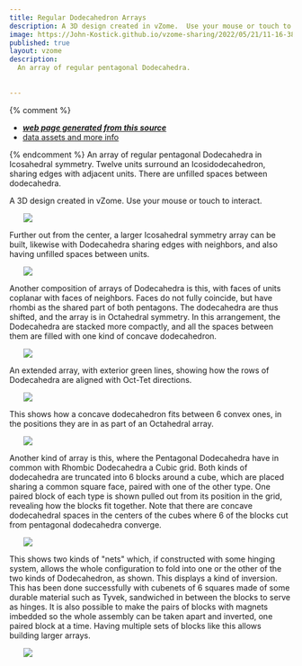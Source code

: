 ```yaml
---
title: Regular Dodecahedron Arrays
description: A 3D design created in vZome.  Use your mouse or touch to interact.
image: https://John-Kostick.github.io/vzome-sharing/2022/05/21/11-16-38-Regular-Dodecahedron-Array/Regular-Dodecahedron-Array.png
published: true
layout: vzome
description:
  An array of regular pentagonal Dodecahedra.
  
  
---
```


{% comment %}
 - [***web page generated from this source***](<https://John-Kostick.github.io/vzome-sharing/2022/05/21/Regular-Dodecahedron-Array-11-16-38.html>)
 - [data assets and more info](<https://github.com/John-Kostick/vzome-sharing/tree/main/2022/05/21/11-16-38-Regular-Dodecahedron-Array/>)
 
{% endcomment %}
  An array of regular pentagonal Dodecahedra in Icosahedral symmetry. Twelve units surround an Icosidodecahedron, sharing edges with adjacent units. There are unfilled spaces between dodecahedra.   

A 3D design created in vZome.  Use your mouse or touch to interact.

<vzome-viewer style="width: 87%; height: 60vh; margin: 5%"
       src="https://John-Kostick.github.io/vzome-sharing/2022/05/21/11-16-38-Regular-Dodecahedron-Array/Regular-Dodecahedron-Array.vZome" >
  <img src="https://John-Kostick.github.io/vzome-sharing/2022/05/21/11-16-38-Regular-Dodecahedron-Array/Regular-Dodecahedron-Array.png" />
</vzome-viewer>

Further out from the center, a larger Icosahedral symmetry array can be built, likewise with Dodecahedra sharing edges with neighbors, and also having unfilled spaces between units.  

<vzome-viewer style="width: 87%; height: 60vh; margin: 5%"
      src="https://John-Kostick.github.io/vzome-sharing/2022/05/21/10-38-32-Giant-dideca-array/Giant-dideca-array.vZome" >
 <img src="https://John-Kostick.github.io/vzome-sharing/2022/05/21/10-38-32-Giant-dideca-array/Giant-dideca-array.png" />
</vzome-viewer>

Another composition of arrays of Dodecahedra is this, with faces of units coplanar with faces of neighbors.  Faces do not fully coincide, but have rhombi as the shared part of both pentagons.  The dodecahedra are thus shifted, and the array is in Octahedral symmetry.  In this arrangement, the Dodecahedra are stacked more compactly, and all the spaces between them are filled with one kind of concave dodecahedron. 

<vzome-viewer style="width: 87%; height: 60vh; margin: 5%"
      src="https://John-Kostick.github.io/vzome-sharing/2022/05/21/09-50-52-Stacked-Dodecahedra/Stacked-Dodecahedra.vZome" >
 <img src="https://John-Kostick.github.io/vzome-sharing/2022/05/21/09-50-52-Stacked-Dodecahedra/Stacked-Dodecahedra.png" />
</vzome-viewer>

An extended array, with exterior green lines, showing how the rows of Dodecahedra are aligned with Oct-Tet directions.  

<vzome-viewer style="width: 87%; height: 60vh; margin: 5%"
      src="https://John-Kostick.github.io/vzome-sharing/2022/05/21/09-53-37-Dodeca-array/Dodeca-array.vZome" >
 <img src="https://John-Kostick.github.io/vzome-sharing/2022/05/21/09-53-37-Dodeca-array/Dodeca-array.png" />
</vzome-viewer>

This shows how a concave dodecahedron fits between 6 convex ones, in the positions they are in as part of an Octahedral array.

<vzome-viewer style="width: 87%; height: 60vh; margin: 5%"
      src="https://John-Kostick.github.io/vzome-sharing/2022/05/21/09-52-29-Dodeca-array-2/Dodeca-array-2.vZome" >
 <img src="https://John-Kostick.github.io/vzome-sharing/2022/05/21/09-52-29-Dodeca-array-2/Dodeca-array-2.png" />
</vzome-viewer>

Another kind of array is this, where the Pentagonal Dodecahedra have in common with Rhombic Dodecahedra a Cubic grid.  Both kinds of dodecahedra are truncated into 6 blocks around a cube, which are placed sharing a common square face, paired with one of the other type.  One paired block of each type is shown pulled out from its position in the grid, revealing how the blocks fit together.  Note that there are concave dodecahedral spaces in the centers of the cubes where 6 of the blocks cut from pentagonal dodecahedra converge.  

<vzome-viewer style="width: 87%; height: 60vh; margin: 5%"
      src="https://John-Kostick.github.io/vzome-sharing/2022/05/21/09-56-28-Double-dodeca-2/Double-dodeca-2.vZome" >
 <img src="https://John-Kostick.github.io/vzome-sharing/2022/05/21/09-56-28-Double-dodeca-2/Double-dodeca-2.png" />
</vzome-viewer>

This shows two kinds of "nets" which, if constructed with some hinging system, allows the whole configuration to fold into one or the other of the two kinds of Dodecahedron, as shown.  This displays a kind of inversion. This has been done successfully with cubenets of 6 squares made of some durable material such as Tyvek, sandwiched in between the blocks to serve as hinges.  It is also possible to make the pairs of blocks with magnets imbedded so the whole assembly can be taken apart and inverted, one paired block at a time. Having multiple sets of blocks like this allows building larger arrays.

<vzome-viewer style="width: 87%; height: 60vh; margin: 5%"
      src="https://John-Kostick.github.io/vzome-sharing/2022/05/21/09-57-49-Nets/Nets.vZome" >
 <img src="https://John-Kostick.github.io/vzome-sharing/2022/05/21/09-57-49-Nets/Nets.png" />
</vzome-viewer>







